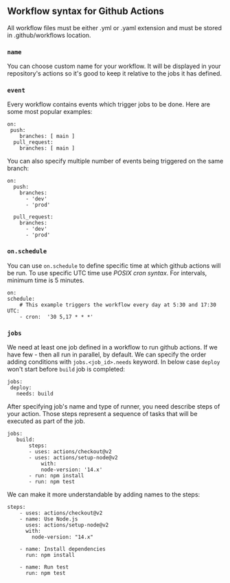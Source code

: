 ## Workflow syntax for Github Actions

All workflow files must be either .yml or .yaml extension and must be stored in .github/workflows location.

 ### `name`

You can choose custom name for your workflow. It will be displayed in your repository's actions 
so it's good to keep it relative to the jobs it has defined.

### `event`

Every workflow contains events which trigger jobs to be done. Here are some most popular examples:
```
on:
 push:
    branches: [ main ]
  pull_request:
    branches: [ main ]
```

You can also specify multiple number of events being triggered on the same branch:
```
on:
  push:
    branches:    
      - 'dev'
      - 'prod'

  pull_request:
    branches:    
      - 'dev'
      - 'prod'

```
### `on.schedule`
You can use `on.schedule` to define specific time at which github actions will be run. To use specific UTC time use *POSIX cron syntax*. For intervals, minimum time is 5 minutes.
```
on:
schedule:
    # This example triggers the workflow every day at 5:30 and 17:30 UTC:
    - cron:  '30 5,17 * * *'
```
 ### `jobs`
 We need at least one job defined in a workflow to run github actions. If we have few - then all run in parallel, by default. We can specify the order adding conditions with `jobs.<job_id>.needs` keyword. In below case `deploy` won't start before `build` job is completed:
 ```
 jobs:
  deploy:
    needs: build
 ```
    
 After specifying job's name and type of runner, you need describe steps of your action. Those steps represent a sequence of tasks that will be executed as part of the job.

 ```
jobs:
    build:
        steps:
        - uses: actions/checkout@v2
        - uses: actions/setup-node@v2
            with:
            node-version: '14.x'
        - run: npm install
        - run: npm test
``` 
We can make it more understandable by adding names to the steps:
```
steps:
    - uses: actions/checkout@v2
    - name: Use Node.js
      uses: actions/setup-node@v2
      with: 
        node-version: "14.x"

    - name: Install dependencies
      run: npm install

    - name: Run test
      run: npm test
```